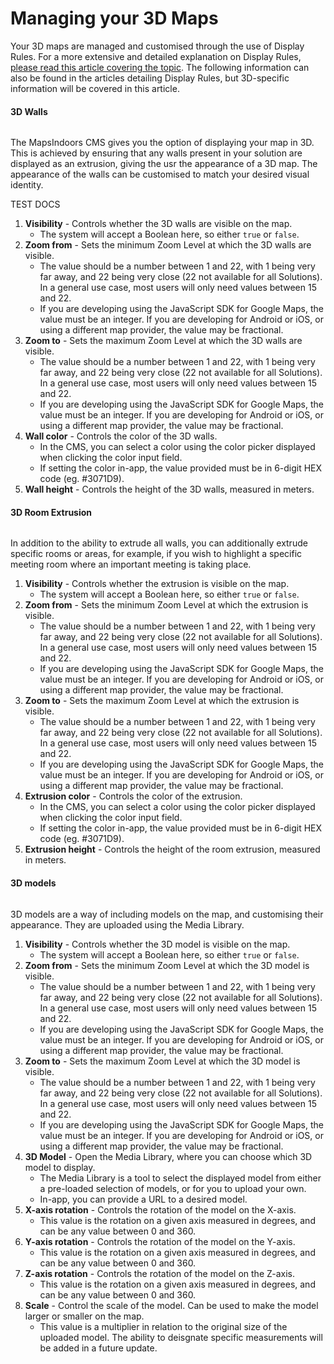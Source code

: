 # Managing your 3D Maps

Your 3D maps are managed and customised through the use of Display Rules. For a more extensive and detailed explanation on Display Rules, [please read this article covering the topic](https://docs.mapsindoors.com/display-rules). The following information can also be found in the articles detailing Display Rules, but 3D-specific information will be covered in this article.

#### 3D Walls[​](https://docs.mapsindoors.com/managing-3d-maps#3d-walls) <a href="#3d-walls" id="3d-walls"></a>

<figure><img src="https://docs.mapsindoors.com/img/cms/3d-walls.png" alt=""><figcaption></figcaption></figure>

The MapsIndoors CMS gives you the option of displaying your map in 3D. This is achieved by ensuring that any walls present in your solution are displayed as an extrusion, giving the usr the appearance of a 3D map. The appearance of the walls can be customised to match your desired visual identity.

TEST DOCS

1. **Visibility** - Controls whether the 3D walls are visible on the map.
   * The system will accept a Boolean here, so either `true` or `false`.
2. **Zoom from** - Sets the minimum Zoom Level at which the 3D walls are visible.
   * The value should be a number between 1 and 22, with 1 being very far away, and 22 being very close (22 not available for all Solutions). In a general use case, most users will only need values between 15 and 22.
   * If you are developing using the JavaScript SDK for Google Maps, the value must be an integer. If you are developing for Android or iOS, or using a different map provider, the value may be fractional.
3. **Zoom to** - Sets the maximum Zoom Level at which the 3D walls are visible.
   * The value should be a number between 1 and 22, with 1 being very far away, and 22 being very close (22 not available for all Solutions). In a general use case, most users will only need values between 15 and 22.
   * If you are developing using the JavaScript SDK for Google Maps, the value must be an integer. If you are developing for Android or iOS, or using a different map provider, the value may be fractional.
4. **Wall color** - Controls the color of the 3D walls.
   * In the CMS, you can select a color using the color picker displayed when clicking the color input field.
   * If setting the color in-app, the value provided must be in 6-digit HEX code (eg. #3071D9).
5. **Wall height** - Controls the height of the 3D walls, measured in meters.

#### 3D Room Extrusion[​](https://docs.mapsindoors.com/managing-3d-maps#3d-room-extrusion) <a href="#3d-room-extrusion" id="3d-room-extrusion"></a>

<figure><img src="https://docs.mapsindoors.com/img/cms/3d-room-extrusion.png" alt=""><figcaption></figcaption></figure>

In addition to the ability to extrude all walls, you can additionally extrude specific rooms or areas, for example, if you wish to highlight a specific meeting room where an important meeting is taking place.

1. **Visibility** - Controls whether the extrusion is visible on the map.
   * The system will accept a Boolean here, so either `true` or `false`.
2. **Zoom from** - Sets the minimum Zoom Level at which the extrusion is visible.
   * The value should be a number between 1 and 22, with 1 being very far away, and 22 being very close (22 not available for all Solutions). In a general use case, most users will only need values between 15 and 22.
   * If you are developing using the JavaScript SDK for Google Maps, the value must be an integer. If you are developing for Android or iOS, or using a different map provider, the value may be fractional.
3. **Zoom to** - Sets the maximum Zoom Level at which the extrusion is visible.
   * The value should be a number between 1 and 22, with 1 being very far away, and 22 being very close (22 not available for all Solutions). In a general use case, most users will only need values between 15 and 22.
   * If you are developing using the JavaScript SDK for Google Maps, the value must be an integer. If you are developing for Android or iOS, or using a different map provider, the value may be fractional.
4. **Extrusion color** - Controls the color of the extrusion.
   * In the CMS, you can select a color using the color picker displayed when clicking the color input field.
   * If setting the color in-app, the value provided must be in 6-digit HEX code (eg. #3071D9).
5. **Extrusion height** - Controls the height of the room extrusion, measured in meters.

#### 3D models[​](https://docs.mapsindoors.com/managing-3d-maps#3d-models) <a href="#3d-models" id="3d-models"></a>

<figure><img src="https://docs.mapsindoors.com/img/cms/3d-model-display-rules.webp" alt=""><figcaption></figcaption></figure>

3D models are a way of including models on the map, and customising their appearance. They are uploaded using the Media Library.

1. **Visibility** - Controls whether the 3D model is visible on the map.
   * The system will accept a Boolean here, so either `true` or `false`.
2. **Zoom from** - Sets the minimum Zoom Level at which the 3D model is visible.
   * The value should be a number between 1 and 22, with 1 being very far away, and 22 being very close (22 not available for all Solutions). In a general use case, most users will only need values between 15 and 22.
   * If you are developing using the JavaScript SDK for Google Maps, the value must be an integer. If you are developing for Android or iOS, or using a different map provider, the value may be fractional.
3. **Zoom to** - Sets the maximum Zoom Level at which the 3D model is visible.
   * The value should be a number between 1 and 22, with 1 being very far away, and 22 being very close (22 not available for all Solutions). In a general use case, most users will only need values between 15 and 22.
   * If you are developing using the JavaScript SDK for Google Maps, the value must be an integer. If you are developing for Android or iOS, or using a different map provider, the value may be fractional.
4. **3D Model** - Open the Media Library, where you can choose which 3D model to display.
   * The Media Library is a tool to select the displayed model from either a pre-loaded selection of models, or for you to upload your own.
   * In-app, you can provide a URL to a desired model.
5. **X-axis rotation** - Controls the rotation of the model on the X-axis.
   * This value is the rotation on a given axis measured in degrees, and can be any value between 0 and 360.
6. **Y-axis rotation** - Controls the rotation of the model on the Y-axis.
   * This value is the rotation on a given axis measured in degrees, and can be any value between 0 and 360.
7. **Z-axis rotation** - Controls the rotation of the model on the Z-axis.
   * This value is the rotation on a given axis measured in degrees, and can be any value between 0 and 360.
8. **Scale** - Control the scale of the model. Can be used to make the model larger or smaller on the map.
   * This value is a multiplier in relation to the original size of the uploaded model. The ability to deisgnate specific measurements will be added in a future update.
